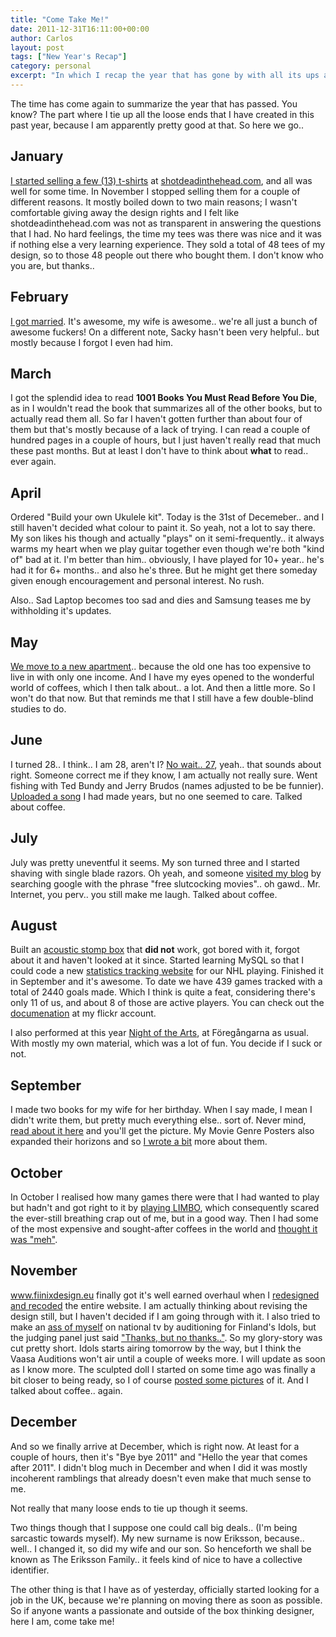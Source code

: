 ```yaml
---
title: "Come Take Me!"
date: 2011-12-31T16:11:00+00:00
author: Carlos
layout: post
tags: ["New Year's Recap"]
category: personal
excerpt: "In which I recap the year that has gone by with all its ups and downs, and the t-shirts, let's not forget the t-shirts."
---
```

The time has come again to summarize the year that has passed. You know? The part where I tie up all the loose ends that I have created in this past year, because I am apparently pretty good at that. So here we go..

## January

[I started selling a few (13) t-shirts](/blog/feed-me) at [shotdeadinthehead.com](http://shotdeadinthehead.com/), and all was well for some time. In November I stopped selling them for a couple of different reasons. It mostly boiled down to two main reasons; I wasn't comfortable giving away the design rights and I felt like shotdeadinthehead.com was not as transparent in answering the questions that I had. No hard feelings, the time my tees was there was nice and it was if nothing else a very learning experience. They sold a total of 48 tees of my design, so to those 48 people out there who bought them. I don't know who you are, but thanks..

## February

[I got married](/blog/the-luckiest-f-o-b-in-the-worlds). It's awesome, my wife is awesome.. we're all just a bunch of awesome fuckers! On a different note, Sacky hasn't been very helpful.. but mostly because I forgot I even had him.

## March

I got the splendid idea to read **1001 Books You Must Read Before You Die**, as in I wouldn't read the book that summarizes all of the other books, but to actually read them all. So far I haven't gotten further than about four of them but that's mostly because of a lack of trying. I can read a couple of hundred pages in a couple of hours, but I just haven't really read that much these past months. But at least I don't have to think about **what** to read.. ever again.

## April

Ordered "Build your own Ukulele kit". Today is the 31st of Decemeber.. and I still haven't decided what colour to paint it. So yeah, not a lot to say there. My son likes his though and actually "plays" on it semi-frequently.. it always warms my heart when we play guitar together even though we're both "kind of" bad at it. I'm better than him.. obviously, I have played for 10+ year.. he's had it for 6+ months.. and also he's three. But he might get there someday given enough encouragement and personal interest. No rush.

Also.. Sad Laptop becomes too sad and dies and Samsung teases me by withholding it's updates.

## May

[We move to a new apartment](/blog/the-one-with-all-the-pictures).. because the old one has too expensive to live in with only one income. And I have my eyes opened to the wonderful world of coffees, which I then talk about.. a lot. And then a little more. So I won't do that now. But that reminds me that I still have a few double-blind studies to do.

## June

I turned 28.. I think.. I am 28, aren't I? [No wait.. 27](/blog/i-had-a-b-day), yeah.. that sounds about right. Someone correct me if they know, I am actually not really sure. Went fishing with Ted Bundy and Jerry Brudos (names adjusted to be be funnier). [Uploaded a song](/blog/illegal-mushrooms) I had made years, but no one seemed to care. Talked about coffee. 

## July

July was pretty uneventful it seems. My son turned three and I started shaving with single blade razors. Oh yeah, and someone [visited my blog](/blog/dear-internet) by searching google with the phrase "free slutcocking movies".. oh gawd.. Mr. Internet, you perv.. you still make me laugh. Talked about coffee. 

## August

Built an [acoustic stomp box](/blog/however-busy-bees-are) that **did not** work, got bored with it, forgot about it and haven't looked at it since. Started learning MySQL so that I could code a new [statistics tracking website](/blog/post-launch) for our NHL playing. Finished it in September and it's awesome. To date we have 439 games tracked with a total of 2440 goals made. Which I think is quite a feat, considering there's only 11 of us, and about 8 of those are active players. You can check out the [documenation](http://www.flickr.com/photos/fiinix/sets/72157627815073644/) at my flickr account.  

I also performed at this year [Night of the Arts](/blog/my-undying-love-for-you-will-never-decompose-but-my-body-might), at Föregångarna as usual. With mostly my own material, which was a lot of fun. You decide if I suck or not.

## September

I made two books for my wife for her birthday. When I say made, I mean I didn't write them, but pretty much everything else.. sort of. Never mind, [read about it here](/blog/the-process) and you'll get the picture. My Movie Genre Posters also expanded their horizons and so [I wrote a bit](/blog/people-love-my-stuff) more about them.

## October

In October I realised how many games there were that I had wanted to play but hadn't and got right to it by [playing LIMBO](/blog/the-afterlife-is-a-harsh-mistress), which consequently scared the ever-still breathing crap out of me, but in a good way. Then I had some of the most expensive and sought-after coffees in the world and [thought it was "meh"](/blog/jamaican-blue-meh).

## November

www.fiinixdesign.eu finally got it's well earned overhaul when I [redesigned and recoded](/blog/measure-twice-code-thrice) the entire website. I am actually thinking about revising the design still, but I haven't decided if I am going through with it. I also tried to make an [ass of myself](/blog/a-looming-embarrassment) on national tv by auditioning for Finland's Idols, but the judging panel just said ["Thanks, but no thanks.."](/blog/thanks-but-no). So my glory-story was cut pretty short. Idols starts airing tomorrow by the way, but I think the Vaasa Auditions won't air until a couple of weeks more. I will update as soon as I know more. The sculpted doll I started on some time ago was finally a bit closer to being ready, so I of course [posted some pictures](/blog/have-you-seen-my-goblin) of it. And I talked about coffee.. again.

## December

And so we finally arrive at December, which is right now. At least for a couple of hours, then it's "Bye bye 2011" and "Hello the year that comes after 2011". I didn't blog much in December and when I did it was mostly incoherent ramblings that already doesn't even make that much sense to me.

Not really that many loose ends to tie up though it seems.

Two things though that I suppose one could call big deals.. (I'm being sarcastic towards myself). My new surname is now Eriksson, because.. well.. I changed it, so did my wife and our son. So henceforth we shall be known as The Eriksson Family.. it feels kind of nice to have a collective identifier.

The other thing is that I have as of yesterday, officially started looking for a job in the UK, because we're planning on moving there as soon as possible. So if anyone wants a passionate and outside of the box thinking designer, here I am, come take me!